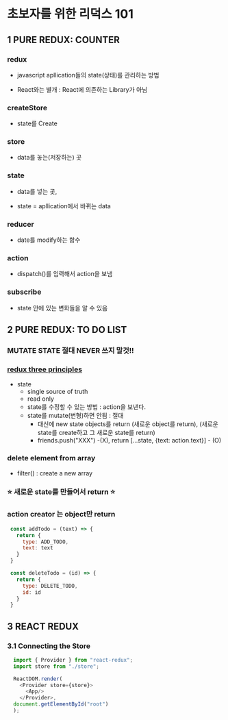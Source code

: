 # 초보자를 위한 리덕스 101

## 1 PURE REDUX: COUNTER

### redux

- javascript apllication들의 state(상태)를 관리하는 방법

- React와는 별개 : React에 의존하는 Library가 아님

### createStore

- state를 Create

### store

- data를 놓는(저장하는) 곳

### state

- data를 넣는 곳,

- state = apllication에서 바뀌는 data

### reducer

- date를 modify하는 함수

### action

- dispatch()를 입력해서 action을 보냄

### subscribe

- state 안에 있는 변화들을 알 수 있음



## 2 PURE REDUX: TO DO LIST

### MUTATE STATE 절대 NEVER 쓰지 말것!!

### [redux three principles](https://redux.js.org/understanding/thinking-in-redux/three-principles)
- state
  - single source of truth
  - read only
  - state를 수정할 수 있는 방법 : action을 보낸다.
  - state를 mutate(변형)하면 안됨 : 절대
    - 대신에 new state objects를 return (새로운 object를 return), (새로운 state를 create하고 그 새로운 state를 return)
    - friends.push("XXX") -(X), return [...state, {text: action.text}] - (O)

### delete element from array
- filter() : create a new array

### ⭐ 새로운 state를 만들어서 return ⭐

### action creator 는 object만 return
 ``` javascript
  const addTodo = (text) => {
    return {
      type: ADD_TODO, 
      text: text
    }
  }

  const deleteTodo = (id) => {
    return {
      type: DELETE_TODO,
      id: id
    }
  }
  ```

## 3 REACT REDUX

### 3.1 Connecting the Store

``` javascript
  import { Provider } from "react-redux";
  import store from "./store";

  ReactDOM.render(
    <Provider store={store}>
      <App/>
    </Provider>, 
  document.getElementById("root")
  );
  ```

